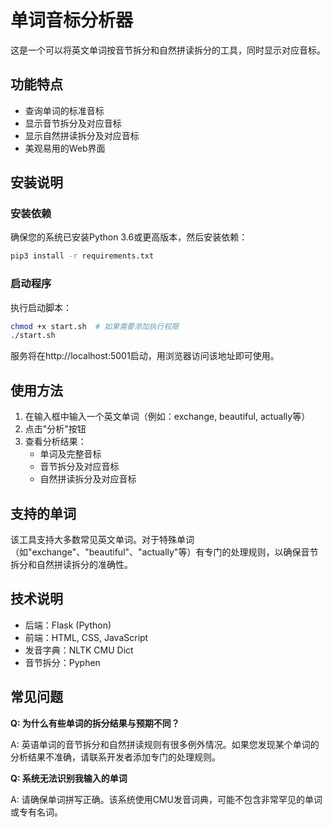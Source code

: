 # 单词音标分析器

这是一个可以将英文单词按音节拆分和自然拼读拆分的工具，同时显示对应音标。

## 功能特点

- 查询单词的标准音标
- 显示音节拆分及对应音标
- 显示自然拼读拆分及对应音标
- 美观易用的Web界面

## 安装说明

### 安装依赖

确保您的系统已安装Python 3.6或更高版本，然后安装依赖：

```bash
pip3 install -r requirements.txt
```

### 启动程序

执行启动脚本：

```bash
chmod +x start.sh  # 如果需要添加执行权限
./start.sh
```

服务将在http://localhost:5001启动，用浏览器访问该地址即可使用。

## 使用方法

1. 在输入框中输入一个英文单词（例如：exchange, beautiful, actually等）
2. 点击"分析"按钮
3. 查看分析结果：
   - 单词及完整音标
   - 音节拆分及对应音标
   - 自然拼读拆分及对应音标

## 支持的单词

该工具支持大多数常见英文单词。对于特殊单词（如"exchange"、"beautiful"、"actually"等）有专门的处理规则，以确保音节拆分和自然拼读拆分的准确性。

## 技术说明

- 后端：Flask (Python)
- 前端：HTML, CSS, JavaScript
- 发音字典：NLTK CMU Dict
- 音节拆分：Pyphen

## 常见问题

**Q: 为什么有些单词的拆分结果与预期不同？**

A: 英语单词的音节拆分和自然拼读规则有很多例外情况。如果您发现某个单词的分析结果不准确，请联系开发者添加专门的处理规则。

**Q: 系统无法识别我输入的单词**

A: 请确保单词拼写正确。该系统使用CMU发音词典，可能不包含非常罕见的单词或专有名词。 